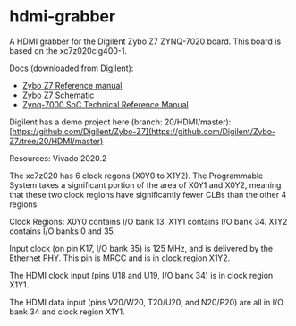 # hdmi-grabber
A HDMI grabber for the Digilent Zybo Z7 ZYNQ-7020 board. This board is based on the xc7z020clg400-1.

Docs (downloaded from Digilent):
* [Zybo Z7 Reference manual](doc/zybo-z7_rm.pdf)
* [Zybo Z7 Schematic](doc/zybo_z7_sch-public.pdf)
* [Zynq-7000 SoC Technical Reference Manual](doc/ug585-Zynq-7000-TRM.pdf)

Digilent has a demo project here (branch: 20/HDMI/master):
[https://github.com/Digilent/Zybo-Z7](https://github.com/Digilent/Zybo-Z7/tree/20/HDMI/master)

Resources:
Vivado 2020.2

The xc7z020 has 6 clock regons (X0Y0 to X1Y2).  The Programmable System takes a
significant portion of the area of X0Y1 and X0Y2, meaning that these two clock
regions have significantly fewer CLBs than the other 4 regions.

Clock Regions:
X0Y0 contains I/O bank 13.
X1Y1 contains I/O bank 34.
X1Y2 contains I/O banks 0 and 35.

Input clock (on pin K17, I/O bank 35) is 125 MHz, and is delivered by the Ethernet PHY.
This pin is MRCC and is in clock region X1Y2.

The HDMI clock input (pins U18 and U19, I/O bank 34) is in clock region X1Y1.

The HDMI data input (pins V20/W20, T20/U20, and N20/P20) are all in I/O bank 34 and clock region X1Y1.


